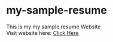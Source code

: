 # my-sample-resume
This is my my sample resume Website<br>
Visit website here: <a href="https://aakash8149.github.io/my-sample-resume/">Click Here</a>
